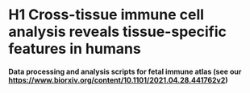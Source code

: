 # H1 Cross-tissue immune cell analysis reveals tissue-specific features in humans

#### Data processing and analysis scripts for fetal immune atlas (see our https://www.biorxiv.org/content/10.1101/2021.04.28.441762v2)
